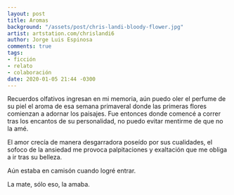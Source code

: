```yaml
---
layout: post
title: Aromas
background: "/assets/post/chris-landi-bloody-flower.jpg"
artist: artstation.com/chrislandi6
author: Jorge Luis Espinosa
comments: true
tags:
- ficción
- relato
- colaboración
date: 2020-01-05 21:44 -0300
---
```

Recuerdos olfativos ingresan en mi memoria, aún puedo oler el perfume de su
piel el aroma de esa semana primaveral donde las primeras flores comienzan a
adornar los paisajes. Fue entonces donde comencé a correr tras los encantos de
su personalidad, no puedo evitar mentirme de que no la amé.

El amor crecía de manera desgarradora poseído por sus cualidades, el sofoco de
la ansiedad me provoca palpitaciones y exaltación que me obliga a ir tras su
belleza.

Aún estaba en camisón cuando logré entrar.

La mate, sólo eso, la amaba.
